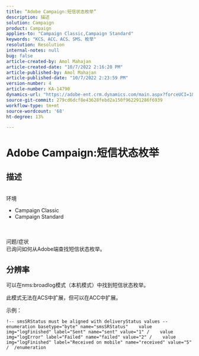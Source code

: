```yaml
---
title: “Adobe Campaign:短信状态枚举”
description: 描述
solution: Campaign
product: Campaign
applies-to: "Campaign Classic,Campaign Standard"
keywords: "KCS、ACC、ACS、SMS、枚举"
resolution: Resolution
internal-notes: null
bug: false
article-created-by: Amol Mahajan
article-created-date: "10/7/2022 2:16:20 PM"
article-published-by: Amol Mahajan
article-published-date: "10/7/2022 2:23:59 PM"
version-number: 4
article-number: KA-14790
dynamics-url: "https://adobe-ent.crm.dynamics.com/main.aspx?forceUCI=1&pagetype=entityrecord&etn=knowledgearticle&id=1ae41c97-4a46-ed11-bba1-000d3a3064b8"
source-git-commit: 279cd6dcf8e43628febd2a150f962291286f6939
workflow-type: tm+mt
source-wordcount: '68'
ht-degree: 13%

---
```


# Adobe Campaign:短信状态枚举

## 描述

<br>环境<br>
- Campaign Classic
- Campaign Standard

<br><br>问题/症状<br>
已询问如何从Adobe端查找短信状态枚举。


## 分辨率


可以在nms:broadlog模式（本机模式）中找到短信状态枚举。

此模式无法在ACS中扩展，但可以在ACC中扩展。

示例：


```
!-- smsSRStatus must be aligned with deliveryStatus values --  enumeration basetype="byte" name="smsSRStatus"    value img="logFinished" label="Sent" name="sent" value="1" /    value img="logError" label="Failed" name="failed" value="2" /    value img="logFinished" label="Received on mobile" name="received" value="5" /  /enumeration
```



